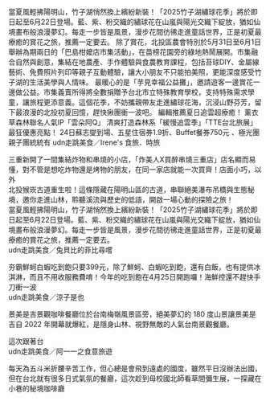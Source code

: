 
當夏風輕拂陽明山，竹子湖悄然換上繽紛新裝！「2025竹子湖繡球花季」將於即日起至6月22日登場。藍、紫、粉交織的繡球花在山嵐與陽光交織下綻放，猶如仙境畫布般浪漫夢幻。每走一步皆是風景，漫步花間彷彿走進童話世界，正是初夏最療癒的賞花之旅，推薦一定要去。
除了賞花，北投區農會特別於5月31日至6月1日舉辦為期兩日的「巴島柑嬤店市集活動」，在苗榜花園旁的綠地熱鬧展開。市集融合自然與創意，集結在地農產、手作體驗與食農教育課程，包括苔球DIY、金屬線藝術、免費照片列印等親子互動體驗，讓大小朋友不只能拍美照，更能深度感受竹子湖的生活美學與人情味。
最暖心的是「芋見幸福公益攤」，邀請遊客一邊賞花一邊做公益。市集義賣所得將全數捐贈予台北市立特殊教育學校，支持特殊需求學童，讓旅程更添意義。這個花季，不妨攜親帶友走進繡球花海，沉浸山野芬芳，留下最浪漫的北投初夏回憶，趕快揪團衝一波吧。
編輯推薦夏日追雲超療癒！ 薰衣草森林聯名人氣IP「雲朵阿Q」 清爽打造森林系「緩慢追雲季」「TTE台北旅展」最狂優惠亮點！ 24日蘇志燮到場、五星住宿券1.9折、Buffet餐券750元 、極光團親子團統統有
                    udn走跳美食／Irene's 食旅．時旅


三重新開了一間集結炸物和串燒的小店，「炸美人X買醉串燒三重店」店名顯而易懂，對不管是想吃炸物還是烤物的朋友，在同一家店就能一次買齊！店面小巧，以外                  
                    北投猴崁古道重生啦！這條隱藏在陽明山區的古道，串聯絕美瀑布吊橋與生態秘境，邀你走進山林，聆聽溪流與歷史的低語，開啟一場心動的探險之旅！                  
                    當夏風輕拂陽明山，竹子湖悄然換上繽紛新裝！「2025竹子湖繡球花季」將於即日起至6月22日登場。藍、紫、粉交織的繡球花在山嵐與陽光交織下綻放，猶如仙境畫布般浪漫夢幻。每走一步皆是風景，漫步花間彷彿走進童話世界，正是初夏最療癒的賞花之旅，推薦一定要去。                  
                    udn走跳美食／兔貝比的菲比尋嚐


夯霸鮮蚵白蝦吃到飽只要399元，除了鮮蚵、白蝦吃到飽，還有白飯，也有提供冰淇淋，而且不用收服務費唷！今年的吃到飽在4月25日開跑囉！海鮮控還不趕快手刀衝一波                  
                    udn走跳美食／涼子是也


景美是吉景觀咖啡餐廳位於台南梅嶺風景區旁，絕美夢幻的 180 度山景讓景美是吉自 2022 年開幕就爆紅，是隱身山林、視野無敵的人氣台南景觀餐廳。

這次跟著台                  
                    udn走跳美食／阿一一之食意旅遊

每天為五斗米折腰辛苦工作，但心總是會飛到遠處的國度，雖然平日沒辦法出國，但在台北就有很多日式氣氛的餐廳，這次趁到母校國北師看草間彌生展，一探藏在小巷的秘境咖啡廳                  